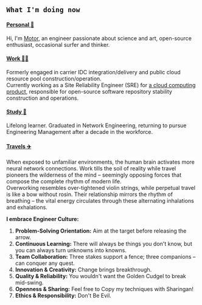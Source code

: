 ## `What I'm doing now`
#### <u>Personal 🐶</u>
Hi, I'm [Motor](https://motorao.cn/), an engineer passionate about science and art, open-source enthusiast, occasional surfer and thinker.

#### <u>Work 👨‍💻</u>
Formerly engaged in carrier IDC integration/delivery and public cloud resource pool construction/operation.  
Currently working as a Site Reliability Engineer (SRE) for [a cloud computing product](https://cloud.tencent.com/), responsible for open-source software repository stability construction and operations.

#### <u>Study 🙂</u>
Lifelong learner. Graduated in Network Engineering, returning to pursue Engineering Management after a decade in the workforce.

#### <u>Travels ✈️</u>
When exposed to unfamiliar environments, the human brain activates more neural network connections. Work tills the soil of reality while travel pioneers the wilderness of the mind – seemingly opposing forces that compose the complete rhythm of modern life.  
Overworking resembles over-tightened violin strings, while perpetual travel is like a bow without rosin.
Their relationship mirrors the rhythm of breathing – the vital energy circulates through these alternating inhalations and exhalations.

**I embrace Engineer Culture:**

1. **Problem-Solving Orientation:** Aim at the target before releasing the arrow.
2. **Continuous Learning:** There will always be things you don't know, but you can always turn unknowns into knowns.
3. **Team Collaboration:** Three stakes support a fence; three companions – can conquer any quest.
4. **Innovation & Creativity:** Change brings breakthrough.
5. **Quality & Reliability:** You wouldn't want the Golden Cudgel to break mid-swing.
6. **Openness & Sharing:** Feel free to Copy my techniques with Sharingan!
7. **Ethics & Responsibility:** Don't Be Evil.

